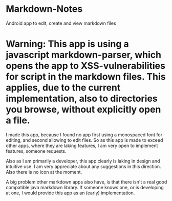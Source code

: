 # Markdown-Notes

Android app to edit, create and view markdown files

# Warning: This app is using a javascript markdown-parser, which opens the app to XSS-vulnerabilities for script in the markdown files. This applies, due to the current implementation, also to directories you browse, without explicitly open a file.

I made this app, because I found no app first using a monospaced font for editing, and second allowing to edit files.
So as this app is made to exceed other apps, where they are laking features, I am very open to implement features, someone requests.

Also as I am primarily a developer, this app clearly is laking in design and intuitive use.
I am very appreciate about any suggestions in this direction.
Also there is no icon at the moment.

A big problem other markdown apps also have, is that there isn't a real good compatible java markdown library.
If someone knows one, or is developing at one, I would provide this app as an (early) implementation.
